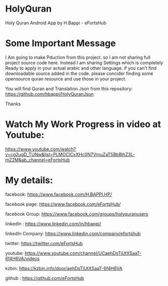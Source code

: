 # HolyQuran
Holy Quran Android App by H.Bappi - eFortsHub



# Some Important Message
I Am going to make Pduction from this project. so I am not sharing full project source code here. Instead I am sharing Settings which is completely Ready to apply in your actual arabic and other language. if you can't find downloadable source added in the code. please concider finding some opensource quran resource and use those in your project.


You will find Quran and Translation Json from this repository: https://github.com/hbappi/HolyQuranJson

Thanks




# Watch My Work Progress in video at Youtube: 
https://www.youtube.com/watch?v=cg2ugD_TUNw&list=PLMOClCxXHc0N7VmuZaT5BbBlhZ3L-mZ2M&ab_channel=eFortsHub





# My details:
facebook:  https://www.facebook.com/H.BAPPI.HP/

facebook page:  https://www.facebook.com/eFortsHub/

facebook Group: https://www.facebook.com/groups/holyquranusers

linkedIn : https://www.linkedin.com/in/hbappi/

linkedIn Company: https://www.linkedin.com/company/efortshub

twitter: https://twitter.com/eFortsHub

youtube: https://www.youtube.com/channel/UCaehDsTiUtXSaaT-6f4H6VA/videos

kzbin: https://kzbin.info/door/aehDsTiUtXSaaT-6f4H6VA

github : https://github.com/eFortsHub

